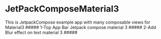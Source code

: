 # JetPackComposeMaterial3
This is JetpackCompose example app with many composable views for Material3 #####
1-Top App Bar Jetpack compose material 3  #####
2-Add Blur effect on text material 3   #####
